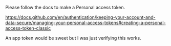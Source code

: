 Please follow the docs to make a Personal access token. 

https://docs.github.com/en/authentication/keeping-your-account-and-data-secure/managing-your-personal-access-tokens#creating-a-personal-access-token-classic

An app token would be sweet but I was just verifying this works.